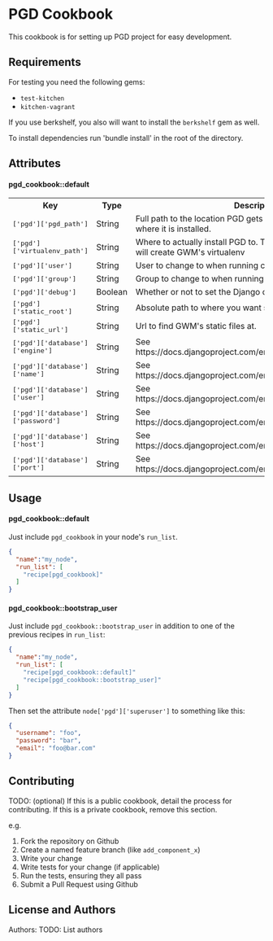 PGD Cookbook
=====================
This cookbook is for setting up PGD project for easy development.

Requirements
------------
For testing you need the following gems:

- `test-kitchen`
- `kitchen-vagrant`

If you use berkshelf, you also will want to install the `berkshelf` gem as well.

To install dependencies run 'bundle install' in the root of the directory.


Attributes
----------

#### pgd_cookbook::default
<table>
  <tr>
    <th>Key</th>
    <th>Type</th>
    <th>Description</th>
    <th>Default</th>
  </tr>
   <tr>
    <td><tt>['pgd']['pgd_path']</tt></td>
    <td>String</td>
    <td>Full path to the location PGD gets cloned. Note: This is not where it is installed.</td>
  </tr>
  <tr>
    <td><tt>['pgd']['virtualenv_path']</tt></td>
    <td>String</td>
    <td>Where to actually install PGD to. This is the location setup.sh will create GWM's virtualenv</td>
    <td><tt>nil</tt></td>
  </tr>
  <tr>
    <td><tt>['pgd']['user']</tt></td>
    <td>String</td>
    <td>User to change to when running commands</td>
    <td><tt>nil</tt></td>
  </tr>
  <tr>
    <td><tt>['pgd']['group']</tt></td>
    <td>String</td>
    <td>Group to change to when running commands</td>
    <td><tt>nil</tt></td>
  </tr>
  <td><tt>['pgd']['debug']</tt></td>
    <td>Boolean</td>
    <td>Whether or not to set the Django debug mode on or off</td>
    <td><tt>false</tt></td>
  </tr>
  <tr>
    <td><tt>['pgd']['static_root']</tt></td>
    <td>String</td>
    <td>Absolute path to where you want staticfiles to be collected to</td>
    <td><tt>/opt/pgd/collected_static</tt></td>
  </tr>
  <tr>
    <td><tt>['pgd']['static_url']</tt></td>
    <td>String</td>
    <td>Url to find GWM's static files at.</td>
    <td><tt>/static</tt></td>
  </tr>
  <tr>
    <td><tt>['pgd']['database']['engine']</tt></td>
    <td>String</td>
    <td>See https://docs.djangoproject.com/en/1.6/ref/settings/#databases</td>
    <td><tt>nil</tt></td>
  </tr>
  <tr>
    <td><tt>['pgd']['database']['name']</tt></td>
    <td>String</td>
    <td>See https://docs.djangoproject.com/en/1.6/ref/settings/#databases</td>
    <td><tt>nil</tt></td>
  </tr>
  <tr>
    <td><tt>['pgd']['database']['user']</tt></td>
    <td>String</td>
    <td>See https://docs.djangoproject.com/en/1.6/ref/settings/#databases</td>
    <td><tt>nil</tt></td>
  </tr>
  <tr>
    <td><tt>['pgd']['database']['password']</tt></td>
    <td>String</td>
    <td>See https://docs.djangoproject.com/en/1.6/ref/settings/#databases</td>
    <td><tt>nil</tt></td>
  </tr>
  <tr>
    <td><tt>['pgd']['database']['host']</tt></td>
    <td>String</td>
    <td>See https://docs.djangoproject.com/en/1.6/ref/settings/#databases</td>
    <td><tt>nil</tt></td>
  </tr>
  <tr>
    <td><tt>['pgd']['database']['port']</tt></td>
    <td>String</td>
    <td>See https://docs.djangoproject.com/en/1.6/ref/settings/#databases</td>
    <td><tt>nil</tt></td>
  </tr>

</table>

Usage
-----
#### pgd_cookbook::default
Just include `pgd_cookbook` in your node's `run_list`.

```json
{
  "name":"my_node",
  "run_list": [
    "recipe[pgd_cookbook]"
  ]
}
```

#### pgd_cookbook::bootstrap_user
Just include `pgd_cookbook::bootstrap_user` in addition to one of the previous
recipes in `run_list`:

```json
{
  "name":"my_node",
  "run_list": [
    "recipe[pgd_cookbook::default]"
    "recipe[pgd_cookbook::bootstrap_user]"
  ]
}
```

Then set the attribute `node['pgd']['superuser']` to something like
this:

````json
{
  "username": "foo",
  "password": "bar",
  "email": "foo@bar.com"
}
````

Contributing
------------
TODO: (optional) If this is a public cookbook, detail the process for contributing. If this is a private cookbook, remove this section.

e.g.
1. Fork the repository on Github
2. Create a named feature branch (like `add_component_x`)
3. Write your change
4. Write tests for your change (if applicable)
5. Run the tests, ensuring they all pass
6. Submit a Pull Request using Github

License and Authors
-------------------
Authors: TODO: List authors
